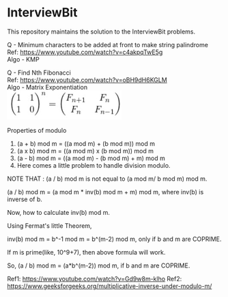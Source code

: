 # InterviewBit
This repository maintains the solution to the InterviewBit problems.

Q - Minimum characters to be added at front to make string palindrome<br/>
Ref: https://www.youtube.com/watch?v=c4akpqTwE5g<br/>
Algo - KMP

Q - Find Nth Fibonacci<br/>
Ref: https://www.youtube.com/watch?v=oBH9dH6KGLM<br/>
Algo - Matrix Exponentiation<br/>
![Matrix Exponentiation](https://github.com/anirudhgupta03/InterviewBit/blob/main/Matrix%20Exponentiation.jpg)

Properties of modulo
1) (a + b) mod m = ((a mod m) + (b mod m)) mod m
2) (a x b) mod m = ((a mod m) x (b mod m)) mod m
3) (a - b) mod m = ((a mod m) - (b mod m) + m) mod m
4) Here comes a little problem to handle division modulo.

NOTE THAT : (a / b) mod m is not equal to (a mod m/ b mod m) mod m.

(a / b) mod m = (a mod m * inv(b) mod m + m) mod m, where inv(b) is inverse of b.

Now, how to calculate inv(b) mod m.

Using Fermat's little Theorem,

inv(b) mod m = b^-1 mod m = b^(m-2) mod m, only if b and m are COPRIME.

If m is prime(like, 10^9+7), then above formula will work.

So, (a / b) mod m = (a*b^(m-2)) mod m, if b and m are COPRIME.

Ref1: https://www.youtube.com/watch?v=Gd9w8m-klho
Ref2: https://www.geeksforgeeks.org/multiplicative-inverse-under-modulo-m/
